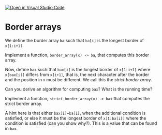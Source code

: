 [![Open in Visual Studio Code](https://classroom.github.com/assets/open-in-vscode-c66648af7eb3fe8bc4f294546bfd86ef473780cde1dea487d3c4ff354943c9ae.svg)](https://classroom.github.com/online_ide?assignment_repo_id=8467411&assignment_repo_type=AssignmentRepo)
# Border arrays

We define the border array `ba` such that `ba[i]` is the longest border of `x[1:i+1]`.

Implement a function, `border_array(x) -> ba`, that computes this border array.

Now, define `bax` such that `bax[i]` is the longest border of `x[1:i+1]` where `x[bax[i]]` differs from `x[i+1]`, that is, the next character after the border and the position in `x` must be different. We call this the *strict border array*.

Can you derive an algorithm for computing `bax`? What is the running time?

Implement a function, `strict_border_array(x) -> bax` that computes the strict border array.

A hint here is that either `bax[i]=ba[i]`, when the additional condition is satisfied, or else it must be the longest border of `x[1:ba[i]]` where the condition is satisfied (can you show why?). This is a value that can be found in `bax`.
